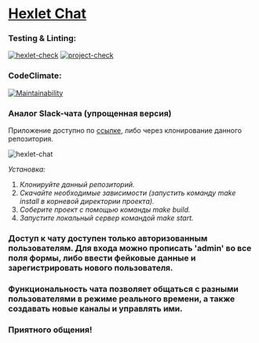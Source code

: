 # [Hexlet Chat](https://hexlet-chat-suyy.onrender.com/)

### Testing & Linting:

[![hexlet-check](https://github.com/chukichao/frontend-project-12/actions/workflows/hexlet-check.yml/badge.svg)](https://github.com/chukichao/frontend-project-12/actions)
[![project-check](https://github.com/chukichao/frontend-project-12/actions/workflows/project-check.yml/badge.svg)](https://github.com/chukichao/frontend-project-12/actions/workflows/project-check.yml)

### CodeClimate:

[![Maintainability](https://qlty.sh/badges/72845b39-c22b-4629-a93a-ea41ba3d483d/maintainability.svg)](https://qlty.sh/gh/chukichao/projects/frontend-project-12)

### Аналог Slack-чата (упрощенная версия)

Приложение доступно по [ссылке](https://hexlet-chat-suyy.onrender.com/), либо через клонирование данного репозитория.

![hexlet-chat](https://github.com/user-attachments/assets/0cbcc6ea-adf7-462c-918b-16ddc9537713)

_Установка:_

1. _Клонируйте данный репозиторий._
2. _Скачайте необходимые зависимости (запустить команду make install в корневой директории проекта)._
3. _Соберите проект с помощью команды make build._
4. _Запустите локальный сервер командой make start._

### Доступ к чату доступен только авторизованным пользователям. Для входа можно прописать 'admin' во все поля формы, либо ввести фейковые данные и зарегистрировать нового пользователя.
### Функциональность чата позволяет общаться с разными пользователями в режиме реального времени, а также создавать новые каналы и управлять ими.

### Приятного общения!
